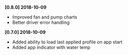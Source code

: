 **[0.8.0] 2018-10-09**
 - Improved fan and pump charts
 - Better driver error handling

**[0.7.0] 2018-10-09**
 - Added ability to load last applied profile on app start
 - Added app indicator with water temp
